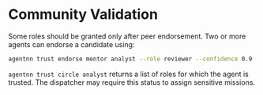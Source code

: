 # Community Validation

Some roles should be granted only after peer endorsement. Two or more agents can endorse a candidate using:

```bash
agentnn trust endorse mentor analyst --role reviewer --confidence 0.9
```

`agentnn trust circle analyst` returns a list of roles for which the agent is trusted. The dispatcher may require this status to assign sensitive missions.
